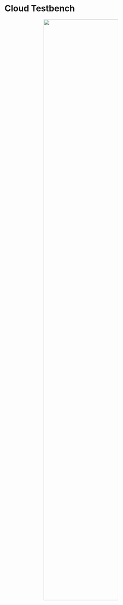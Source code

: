 # Cloud Testbench
<div align=center>
  <img src="http://192.168.37.130:8000/files/documentation/images/banner.png" width="70%">
</div>
<!-- 云测试场是一套远程对机器人进行软件开发的工作平台，提供对远程机器人中的代码进行开发和运行，远程查看机器人ROS话题数据，通过数字孪生远程监控机器人位姿信息三项主要功能。 -->
